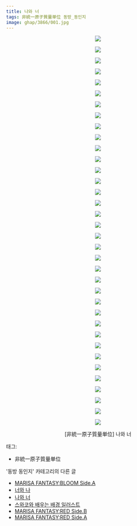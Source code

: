 ```yaml
---
title: 나와 너
tags: 非統一原子質量単位 동방_동인지
image: ghap/3866/001.jpg
---
```

<div class="article">
<p style="text-align: center; clear: none; float: none;"><img src="{{ site.nasurl }}/ghap/3866/001.jpg"/></p>
<p style="text-align: center; clear: none; float: none;"><img src="{{ site.nasurl }}/ghap/3866/002.jpg"/></p>
<p style="text-align: center; clear: none; float: none;"><img src="{{ site.nasurl }}/ghap/3866/003.jpg"/></p>
<p style="text-align: center; clear: none; float: none;"><img src="{{ site.nasurl }}/ghap/3866/004.jpg"/></p>
<p style="text-align: center; clear: none; float: none;"><img src="{{ site.nasurl }}/ghap/3866/005.jpg"/></p>
<p style="text-align: center; clear: none; float: none;"><img src="{{ site.nasurl }}/ghap/3866/006.jpg"/></p>
<p style="text-align: center; clear: none; float: none;"><img src="{{ site.nasurl }}/ghap/3866/007.jpg"/></p>
<p style="text-align: center; clear: none; float: none;"><img src="{{ site.nasurl }}/ghap/3866/008.jpg"/></p>
<p style="text-align: center; clear: none; float: none;"><img src="{{ site.nasurl }}/ghap/3866/009.jpg"/></p>
<p style="text-align: center; clear: none; float: none;"><img src="{{ site.nasurl }}/ghap/3866/010.jpg"/></p>
<p style="text-align: center; clear: none; float: none;"><img src="{{ site.nasurl }}/ghap/3866/011.jpg"/></p>
<p style="text-align: center; clear: none; float: none;"><img src="{{ site.nasurl }}/ghap/3866/012.jpg"/></p>
<p style="text-align: center; clear: none; float: none;"><img src="{{ site.nasurl }}/ghap/3866/013.jpg"/></p>
<p style="text-align: center; clear: none; float: none;"><img src="{{ site.nasurl }}/ghap/3866/014.jpg"/></p>
<p style="text-align: center; clear: none; float: none;"><img src="{{ site.nasurl }}/ghap/3866/015.jpg"/></p>
<p style="text-align: center; clear: none; float: none;"><img src="{{ site.nasurl }}/ghap/3866/016.jpg"/></p>
<p style="text-align: center; clear: none; float: none;"><img src="{{ site.nasurl }}/ghap/3866/017.jpg"/></p>
<p style="text-align: center; clear: none; float: none;"><img src="{{ site.nasurl }}/ghap/3866/018.jpg"/></p>
<p style="text-align: center; clear: none; float: none;"><img src="{{ site.nasurl }}/ghap/3866/019.jpg"/></p>
<p style="text-align: center; clear: none; float: none;"><img src="{{ site.nasurl }}/ghap/3866/020.jpg"/></p>
<p style="text-align: center; clear: none; float: none;"><img src="{{ site.nasurl }}/ghap/3866/021.jpg"/></p>
<p style="text-align: center; clear: none; float: none;"><img src="{{ site.nasurl }}/ghap/3866/022.jpg"/></p>
<p style="text-align: center; clear: none; float: none;"><img src="{{ site.nasurl }}/ghap/3866/023.jpg"/></p>
<p style="text-align: center; clear: none; float: none;"><img src="{{ site.nasurl }}/ghap/3866/024.jpg"/></p>
<p style="text-align: center; clear: none; float: none;"><img src="{{ site.nasurl }}/ghap/3866/025.jpg"/></p>
<p style="text-align: center; clear: none; float: none;"><img src="{{ site.nasurl }}/ghap/3866/026.jpg"/></p>
<p style="text-align: center; clear: none; float: none;"><img src="{{ site.nasurl }}/ghap/3866/027.jpg"/></p>
<p style="text-align: center; clear: none; float: none;"><img src="{{ site.nasurl }}/ghap/3866/028.jpg"/></p>
<p style="text-align: center; clear: none; float: none;"><img src="{{ site.nasurl }}/ghap/3866/029.jpg"/></p>
<p style="text-align: center; clear: none; float: none;"><img src="{{ site.nasurl }}/ghap/3866/030.jpg"/></p>
<p style="text-align: center; clear: none; float: none;"><img src="{{ site.nasurl }}/ghap/3866/031.jpg"/></p>
<p style="text-align: center; clear: none; float: none;"><img src="{{ site.nasurl }}/ghap/3866/032.jpg"/></p>
<p style="text-align: center; clear: none; float: none;"><img src="{{ site.nasurl }}/ghap/3866/033.jpg"/></p>
<p style="text-align: center; clear: none; float: none;"><img src="{{ site.nasurl }}/ghap/3866/034.jpg"/></p>
<p style="text-align: center; clear: none; float: none;"><img src="{{ site.nasurl }}/ghap/3866/035.jpg"/></p>
<p style="text-align: center; clear: none; float: none;"><img src="{{ site.nasurl }}/ghap/3866/036.jpg"/></p>
<p style="text-align: center; clear: none; float: none;">[非統一原子質量単位] 나와 너</p>
</div><div class="tagTrail">
<p>태그: </p>
<ul>
<li>非統一原子質量単位</li>
</ul>
</div><div class="another">
<p>'동방 동인지' 카테고리의 다른 글</p>
<ul>
<li><a href="/2017-10-18-ghap_3868">MARISA FANTASY:BLOOM Side.A</a></li>
<li><a href="/2017-10-17-ghap_3867">너와 나</a></li>
<li><a href="/2017-10-17-ghap_3866">나와 너</a></li>
<li><a href="/2017-10-17-ghap_3865">스와코와 배우는 배경 일러스트</a></li>
<li><a href="/2017-10-17-ghap_3864">MARISA FANTASY:RED Side.B</a></li>
<li><a href="/2017-10-17-ghap_3863">MARISA FANTASY:RED Side.A</a></li>
</ul>
</div><div class="cb_module cb_fluid">
<div class="cb_wrt cb_profile">
</div><!-- commentList close -->
</div>